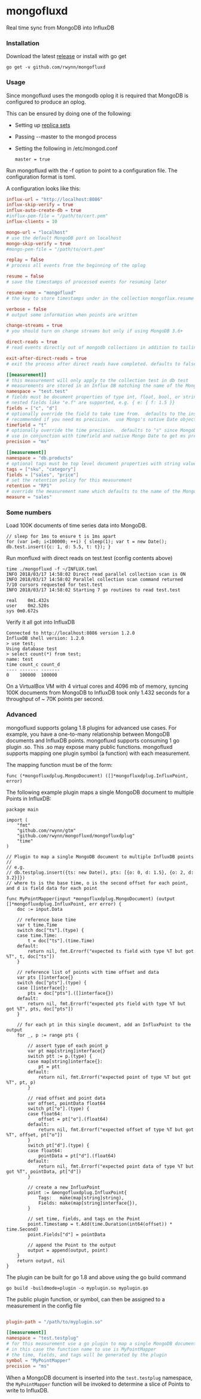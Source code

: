# mongofluxd
Real time sync from MongoDB into InfluxDB


### Installation

Download the latest [release](https://github.com/rwynn/mongofluxd/releases) or install with go get

	go get -v github.com/rwynn/mongofluxd

### Usage

Since mongofluxd uses the mongodb oplog it is required that MongoDB is configured to produce an oplog.

This can be ensured by doing one of the following:
+ Setting up [replica sets](http://docs.mongodb.org/manual/tutorial/deploy-replica-set/)
+ Passing --master to the mongod process
+ Setting the following in /etc/mongod.conf

	```
	master = true
	```

Run mongofluxd with the -f option to point to a configuration file.  The configuration format is toml.

A configuration looks like this:

```toml
influx-url = "http://localhost:8086"
influx-skip-verify = true
influx-auto-create-db = true
#influx-pem-file = "/path/to/cert.pem"
influx-clients = 10

mongo-url = "localhost"
# use the default MongoDB port on localhost
mongo-skip-verify = true
#mongo-pem-file = "/path/to/cert.pem"

replay = false
# process all events from the beginning of the oplog

resume = false
# save the timestamps of processed events for resuming later

resume-name = "mongofluxd"
# the key to store timestamps under in the collection mongoflux.resume

verbose = false
# output some information when points are written

change-streams = true
# you should turn on change streams but only if using MongoDB 3.6+

direct-reads = true
# read events directly out of mongodb collections in addition to tailing the oplog

exit-after-direct-reads = true
# exit the process after direct reads have completed. defaults to false to continuously read events from the oplog

[[measurement]]
# this measurement will only apply to the collection test in db test
# measurements are stored in an Influx DB matching the name of the MongoDB database
namespace = "test.test"
# fields must be document properties of type int, float, bool, or string
# nested fields like "e.f" are supported, e.g. { e: { f: 1.5 }}
fields = ["c", "d"]
# optionally override the field to take time from.  defaults to the insertion ts at second precision
# recommended if you need ms precision.  use Mongo's native Date object to get ms precision
timefield = "t"
# optionally override the time precision.  defaults to "s" since MongoDB oplog entries are to the second
# use in conjunction with timefield and native Mongo Date to get ms precision
precision = "ms"

[[measurement]]
namespace = "db.products"
# optional tags must be top level document properties with string values
tags = ["sku", "category"]
fields = ["sales", "price"]
# set the retention policy for this measurement
retention = "RP1" 
# override the measurement name which defaults to the name of the MongoDB collection
measure = "sales"
```

### Some numbers

Load 100K documents of time series data into MongoDB.

	// sleep for 1ms to ensure t is 1ms apart
	for (var i=0; i<100000; ++i) { sleep(1); var t = new Date(); db.test.insert({c: 1, d: 5.5, t: t}); }

Run monfluxd with direct reads on test.test (config contents above)

	time ./mongofluxd -f ~/INFLUX.toml 
	INFO 2018/03/17 14:58:02 Direct read parallel collection scan is ON
	INFO 2018/03/17 14:58:02 Parallel collection scan command returned 7/10 cursors requested for test.test
	INFO 2018/03/17 14:58:02 Starting 7 go routines to read test.test

	real	0m1.432s
	user	0m2.520s
	sys	0m0.672s

Verify it all got into InfluxDB

	Connected to http://localhost:8086 version 1.2.0
	InfluxDB shell version: 1.2.0
	> use test;
	Using database test
	> select count(*) from test;
	name: test
	time count_c count_d
	---- ------- -------
	0    100000  100000


On a VirtualBox VM with 4 virtual cores and 4096 mb of memory, syncing 100K documents from MongoDB to InfluxDB
took only 1.432 seconds for a throughput of ~ 70K points per second.

### Advanced

mongofluxd supports golang 1.8 plugins for advanced use cases. For example, you have a one-to-many relationship
between MongoDB documents and InfluxDB points.  mongofluxd supports consuming 1 go plugin .so.  This .so may expose
many public functions.  mongofluxd supports mapping one plugin symbol (a function) with each measurement.

The mapping function must be of the form:

	func (*mongofluxdplug.MongoDocument) ([]*mongofluxdplug.InfluxPoint, error)

The following example plugin maps a single MongoDB document to multiple Points in InfluxDB:

```
package main

import (
	"fmt"
	"github.com/rwynn/gtm"
	"github.com/rwynn/mongofluxd/mongofluxdplug"
	"time"
)

// Plugin to map a single MongoDB document to multiple InfluxDB points
//
// e.g.
// db.testplug.insert({ts: new Date(), pts: [{o: 0, d: 1.5}, {o: 2, d: 3.2}]})
// where ts is the base time, o is the second offset for each point, and d is field data for each point

func MyPointMapper(input *mongofluxdplug.MongoDocument) (output []*mongofluxdplug.InfluxPoint, err error) {
	doc := input.Data

	// reference base time
	var t time.Time
	switch doc["ts"].(type) {
	case time.Time:
		t = doc["ts"].(time.Time)
	default:
		return nil, fmt.Errorf("expected ts field with type %T but got %T", t, doc["ts"])
	}

	// reference list of points with time offset and data
	var pts []interface{}
	switch doc["pts"].(type) {
	case []interface{}:
		pts = doc["pts"].([]interface{})
	default:
		return nil, fmt.Errorf("expected pts field with type %T but got %T", pts, doc["pts"])
	}

	// for each pt in this single document, add an InfluxPoint to the output
	for _, p := range pts {

		// assert type of each point p
		var pt map[string]interface{}
		switch ptt := p.(type) {
		case map[string]interface{}:
			pt = ptt
		default:
			return nil, fmt.Errorf("expected point of type %T but got %T", pt, p)
		}

		// read offset and point data
		var offset, pointData float64
		switch pt["o"].(type) {
		case float64:
			offset = pt["o"].(float64)
		default:
			return nil, fmt.Errorf("expected offset of type %T but got %T", offset, pt["o"])
		}
		switch pt["d"].(type) {
		case float64:
			pointData = pt["d"].(float64)
		default:
			return nil, fmt.Errorf("expected point data of type %T but got %T", pointData, pt["d"])
		}

		// create a new InfluxPoint
		point := &mongofluxdplug.InfluxPoint{
			Tags:   make(map[string]string),
			Fields: make(map[string]interface{}),
		}

		// set time, fields, and tags on the Point
		point.Timestamp = t.Add(time.Duration(int64(offset)) * time.Second)
		point.Fields["d"] = pointData

		// append the Point to the output
		output = append(output, point)
	}
	return output, nil
}
```
The plugin can be built for go 1.8 and above using the go build command

	go build -buildmode=plugin -o myplugin.so myplugin.go

The public plugin function, or symbol, can then be assigned to a measurement in the config file

```toml

plugin-path = "/path/to/myplugin.so"

[[measurement]]
namespace = "test.testplug"
# for this measurement use a go plugin to map a single MongoDB document to multiple InfluxDB points
# in this case the function name to use is MyPointMapper
# the time, fields, and tags will be generated by the plugin
symbol = "MyPointMapper"
precision = "ms"
```

When a MongoDB document is inserted into the `test.testplug` namespace, the `MyPointMapper` function will
be invoked to determine a slice of Points to write to InfluxDB.

